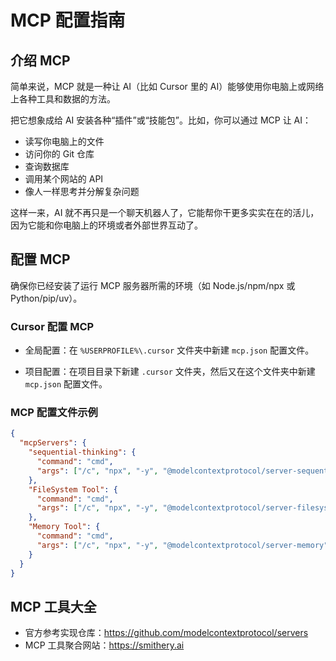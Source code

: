 # MCP 配置指南

## 介绍 MCP

简单来说，MCP 就是一种让 AI（比如 Cursor 里的 AI）能够使用你电脑上或网络上各种工具和数据的方法。

把它想象成给 AI 安装各种“插件”或“技能包”。比如，你可以通过 MCP 让 AI：

- 读写你电脑上的文件
- 访问你的 Git 仓库
- 查询数据库
- 调用某个网站的 API
- 像人一样思考并分解复杂问题

这样一来，AI 就不再只是一个聊天机器人了，它能帮你干更多实实在在的活儿，因为它能和你电脑上的环境或者外部世界互动了。

## 配置 MCP

确保你已经安装了运行 MCP 服务器所需的环境（如 Node.js/npm/npx 或 Python/pip/uv）。

### Cursor 配置 MCP

- 全局配置：在 `%USERPROFILE%\.cursor` 文件夹中新建 `mcp.json` 配置文件。

- 项目配置：在项目目录下新建 `.cursor` 文件夹，然后又在这个文件夹中新建 `mcp.json` 配置文件。

### MCP 配置文件示例

```json
{
  "mcpServers": {
    "sequential-thinking": {
      "command": "cmd",
      "args": ["/c", "npx", "-y", "@modelcontextprotocol/server-sequential-thinking"]
    },
    "FileSystem Tool": {
      "command": "cmd",
      "args": ["/c", "npx", "-y", "@modelcontextprotocol/server-filesystem", "%cd%"]
    },
    "Memory Tool": {
      "command": "cmd",
      "args": ["/c", "npx", "-y", "@modelcontextprotocol/server-memory"]
    }
  }
}
```

## MCP 工具大全

- 官方参考实现仓库：<https://github.com/modelcontextprotocol/servers>
- MCP 工具聚合网站：<https://smithery.ai>
